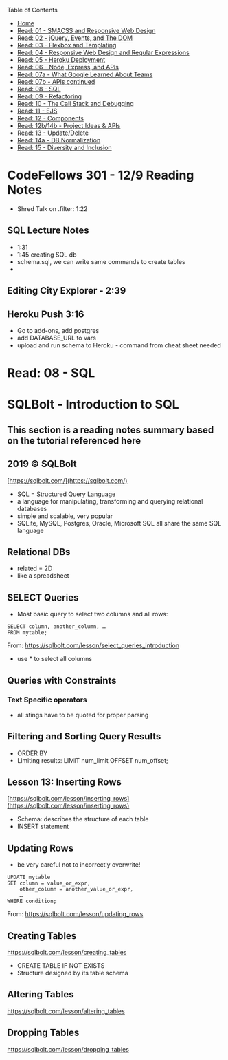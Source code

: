 Table of Contents
* [Home](https://nickmagruder.github.io/reading-notes/)
* [Read: 01 - SMACSS and Responsive Web Design](read_301-01.md)
* [Read: 02 - jQuery, Events, and The DOM](read_301-02.md)
* [Read: 03 - Flexbox and Templating](read_301-03.md)
* [Read: 04 - Responsive Web Design and Regular Expressions](read_301-04.md)
* [Read: 05 - Heroku Deployment](read_301-05.md)
* [Read: 06 - Node, Express, and APIs](read_301-06.md)
* [Read: 07a - What Google Learned About Teams](read_301-07a.md)
* [Read: 07b - APIs continued](read_301-07b.md)
* [Read: 08 - SQL](read_301-08.md)
* [Read: 09 - Refactoring](read_301-09.md)
* [Read: 10 - The Call Stack and Debugging](read_301-10.md)
* [Read: 11 - EJS](read_301-11.md)
* [Read: 12 - Components](read_301-12.md)
* [Read: 12b/14b - Project Ideas & APIs](read_301-12b.md)
* [Read: 13 - Update/Delete](read_301-13.md)
* [Read: 14a - DB Normalization](read_301-14a.md)
* [Read: 15 - Diversity and Inclusion](read_301-15.md)

# CodeFellows 301 - 12/9 Reading Notes
* Shred Talk on .filter: 1:22

## SQL Lecture Notes
* 1:31
* 1:45 creating SQL db
* schema.sql, we can write same commands to create tables
* 

## Editing City Explorer - 2:39

## Heroku Push 3:16
* Go to add-ons, add postgres
* add DATABASE_URL to vars
* upload and run schema to Heroku - command from cheat sheet needed

# Read: 08 - SQL

# SQLBolt - Introduction to SQL
## This section is a reading notes summary based on the tutorial referenced here
## 2019 © SQLBolt
[https://sqlbolt.com/](https://sqlbolt.com/)

* SQL = Structured Query Language
* a language for manipulating, transforming and querying relational databases
* simple and scalable, very popular
* SQLite, MySQL, Postgres, Oracle, Microsoft SQL all share the same SQL language

## Relational DBs
* related = 2D
* like a spreadsheet

## SELECT Queries
* Most basic query to select two columns and all rows:

```
SELECT column, another_column, …
FROM mytable;
```
From: https://sqlbolt.com/lesson/select_queries_introduction

* use * to select all columns

## Queries with Constraints
### Text Specific operators
* all stings have to be quoted for proper parsing

## Filtering and Sorting Query Results
* ORDER BY
* Limiting results: LIMIT num_limit OFFSET num_offset;

## Lesson 13: Inserting Rows
[https://sqlbolt.com/lesson/inserting_rows](https://sqlbolt.com/lesson/inserting_rows)

* Schema: describes the structure of each table
* INSERT statement

## Updating Rows
* be very careful not to incorrectly overwrite!

```
UPDATE mytable
SET column = value_or_expr, 
    other_column = another_value_or_expr, 
    …
WHERE condition;
```
From: https://sqlbolt.com/lesson/updating_rows

## Creating Tables
https://sqlbolt.com/lesson/creating_tables
* CREATE TABLE IF NOT EXISTS
* Structure designed by its table schema


## Altering Tables
https://sqlbolt.com/lesson/altering_tables

## Dropping Tables
https://sqlbolt.com/lesson/dropping_tables

